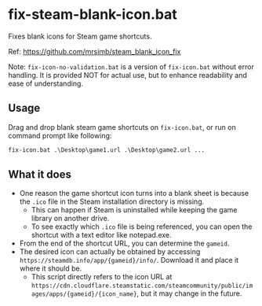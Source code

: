 # fix-steam-blank-icon.bat

Fixes blank icons for Steam game shortcuts.

Ref: https://github.com/mrsimb/steam_blank_icon_fix

Note: `fix-icon-no-validation.bat` is a version of `fix-icon.bat` without error handling.
It is provided NOT for actual use, but to enhance readability and ease of understanding.

## Usage
Drag and drop blank steam game shortcuts on `fix-icon.bat`, or run on command prompt like following:

```cmd
fix-icon.bat .\Desktop\game1.url .\Desktop\game2.url ...
```

## What it does
- One reason the game shortcut icon turns into a blank sheet is because the `.ico` file in the Steam installation directory is missing.
  * This can happen if Steam is uninstalled while keeping the game library on another drive.
  * To see exactly which `.ico` file is being referenced, you can open the shortcut with a text editor like notepad.exe.
- From the end of the shortcut URL, you can determine the `gameid`.
- The desired icon can actually be obtained by accessing `https://steamdb.info/app/{gameid}/info/`. Download it and place it where it should be.
  * This script directly refers to the icon URL at `https://cdn.cloudflare.steamstatic.com/steamcommunity/public/images/apps/{gameid}/{icon_name}`, but it may change in the future.
